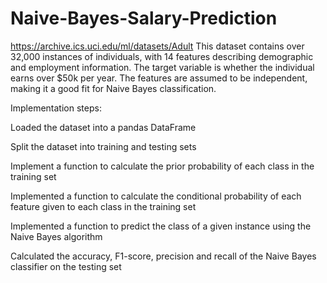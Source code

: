 # Naive-Bayes-Salary-Prediction

https://archive.ics.uci.edu/ml/datasets/Adult
This dataset contains over 32,000 instances of individuals, with 14 features describing demographic and employment information. The target variable is whether the individual earns over $50k per year. The features are assumed to be independent, making it a good fit for Naive Bayes classification.


Implementation steps:

Loaded the dataset into a pandas DataFrame

Split the dataset into training and testing sets

Implement a function to calculate the prior probability of each class in the training set

Implemented a function to calculate the conditional probability of each feature given to 
each class in the training set

Implemented a function to predict the class of a given instance using the Naive Bayes 
algorithm

Calculated the accuracy, F1-score, precision and recall of the Naive Bayes classifier on the 
testing set

